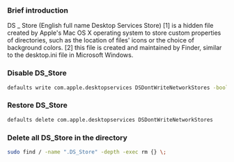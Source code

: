 ### Brief introduction
DS _ Store (English full name Desktop Services Store) [1] is a hidden file created by Apple's Mac OS X operating system to store custom properties of directories, such as the location of files' icons or the choice of background colors. [2] this file is created and maintained by Finder, similar to the desktop.ini file in Microsoft Windows.
### Disable DS_Store
```bash
defaults write com.apple.desktopservices DSDontWriteNetworkStores -bool TRUE
```
### Restore DS_Store
```bash
defaults delete com.apple.desktopservices DSDontWriteNetworkStores
```
### Delete all DS_Store in the directory
```bash
sudo find / -name ".DS_Store" -depth -exec rm {} \;
```
